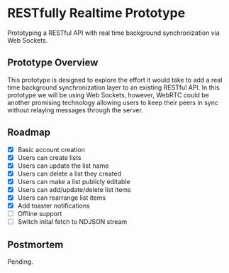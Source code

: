 # RESTfully Realtime Prototype

Prototyping a RESTful API with real time background synchronization via Web Sockets.

## Prototype Overview

This prototype is designed to explore the effort it would take to add a real time background synchronization layer to an existing RESTful API. In this prototype we will be using Web Sockets, however, WebRTC could be another promising technology allowing users to keep their peers in sync without relaying messages through the server.

## Roadmap

- [x] Basic account creation
- [x] Users can create lists
- [x] Users can update the list name
- [x] Users can delete a list they created
- [x] Users can make a list publicly editable
- [x] Users can add/update/delete list items
- [x] Users can rearrange list items
- [x] Add toaster notifications
- [ ] Offline support
- [ ] Switch inital fetch to NDJSON stream

## Postmortem

Pending.